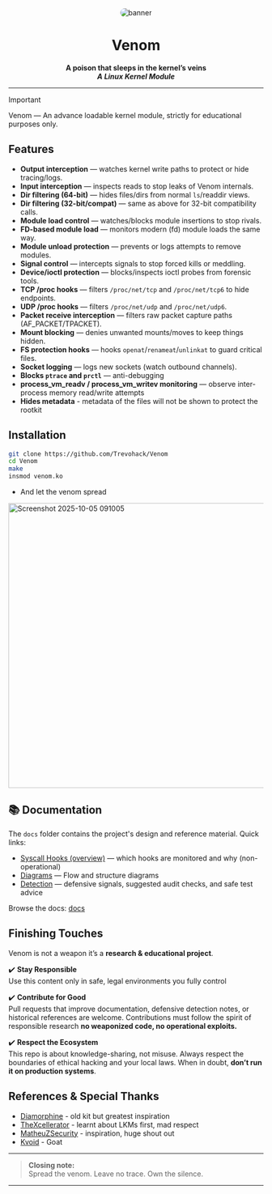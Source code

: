 <div align="center"> 
  <img src="https://i.postimg.cc/wBzfJZYW/venom.png" alt="banner" style="max-width:100%; border-radius:12px;"/> 
</div>

<h1 align="center">Venom</h1>

<div align="center">
  <strong>A poison that sleeps in the kernel’s veins</strong><br>
  <b><i>A Linux Kernel Module</i></b> 
</div>

--- 

> [!Important]
> Venom — An advance loadable kernel module, strictly for educational purposes only. 


## Features

* **Output interception** — watches kernel write paths to protect or hide tracing/logs.
* **Input interception** — inspects reads to stop leaks of Venom internals.
* **Dir filtering (64-bit)** — hides files/dirs from normal `ls`/readdir views.
* **Dir filtering (32-bit/compat)** — same as above for 32-bit compatibility calls.
* **Module load control** — watches/blocks module insertions to stop rivals.
* **FD-based module load** — monitors modern (fd) module loads the same way.
* **Module unload protection** — prevents or logs attempts to remove modules.
* **Signal control** — intercepts signals to stop forced kills or meddling.
* **Device/ioctl protection** — blocks/inspects ioctl probes from forensic tools.
* **TCP /proc hooks** — filters `/proc/net/tcp` and `/proc/net/tcp6` to hide endpoints.
* **UDP /proc hooks** — filters `/proc/net/udp` and `/proc/net/udp6`.
* **Packet receive interception** — filters raw packet capture paths (AF_PACKET/TPACKET).
* **Mount blocking** — denies unwanted mounts/moves to keep things hidden.
* **FS protection hooks** — hooks `openat`/`renameat`/`unlinkat` to guard critical files.
* **Socket logging** — logs new sockets (watch outbound channels).
* **Blocks `ptrace` and `prctl`** — anti-debugging
* **process_vm_readv / process_vm_writev monitoring** — observe inter-process memory read/write attempts
* **Hides metadata** - metadata of the files will not be shown to protect the rootkit


## Installation

```bash
git clone https://github.com/Trevohack/Venom
cd Venom
make
insmod venom.ko
``` 

- And let the venom spread 

<img width="1149" height="563" alt="Screenshot 2025-10-05 091005" src="https://github.com/user-attachments/assets/484549a0-43c1-48af-9abc-0f10170ddf7d" />



## 📚 Documentation

The `docs` folder contains the project's design and reference material. Quick links:

- [Syscall Hooks (overview)](./docs/syscalls.md) — which hooks are monitored and why (non-operational)  
- [Diagrams](./docs) — Flow and structure diagrams
- [Detection](./docs/detection) — defensive signals, suggested audit checks, and safe test advice

Browse the docs: [docs](./docs)


## Finishing Touches

Venom is not a weapon it’s a **research & educational project**.  

✔️ **Stay Responsible**  
Use this content only in safe, legal environments you fully control 

✔️ **Contribute for Good**  
Pull requests that improve documentation, defensive detection notes, or historical references are welcome. Contributions must follow the spirit of responsible research **no weaponized code, no operational exploits.**

✔️ **Respect the Ecosystem**  
This repo is about knowledge-sharing, not misuse. Always respect the boundaries of ethical hacking and your local laws. When in doubt, **don’t run it on production systems**.

## References & Special Thanks

- [Diamorphine](https://github.com/m0nad/Diamorphine) - old kit but greatest inspiration
- [TheXcellerator](https://xcellerator.github.io/posts/linux_rootkits_01/) - learnt about LKMs first, mad respect
- [MatheuZSecurity](https://github.com/MatheuZSecurity) - inspiration, huge shout out
- [Kvoid](https://github.com/carloslack/KoviD) - Goat


---

> **Closing note:**  
> Spread the venom. Leave no trace. Own the silence. 

--- 
